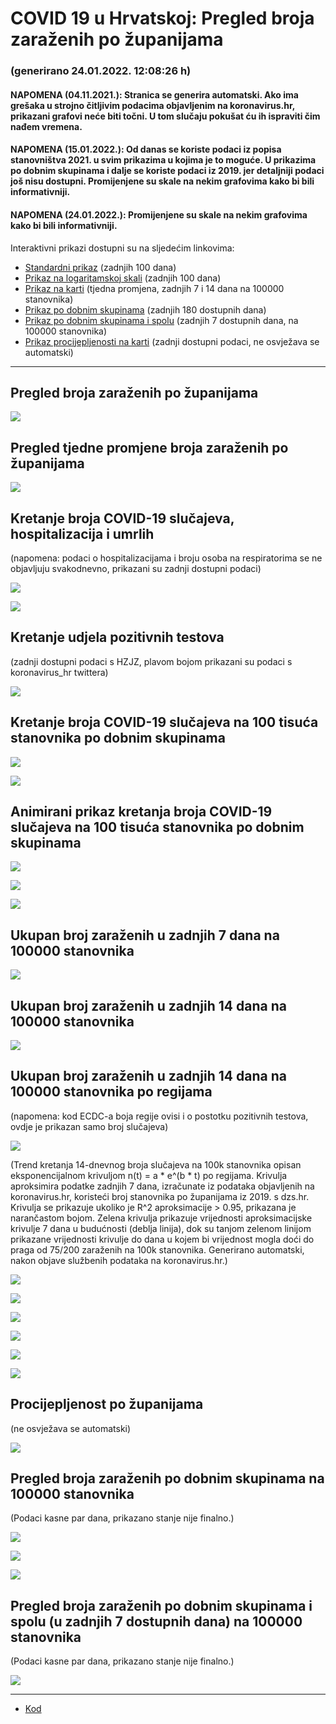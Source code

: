# COVID 19 u Hrvatskoj: Pregled broja zaraženih po županijama

### (generirano 24.01.2022. 12:08:26 h)

#### NAPOMENA (04.11.2021.): Stranica se generira automatski. Ako ima grešaka u strojno čitljivim podacima objavljenim na koronavirus.hr, prikazani grafovi neće biti točni. U tom slučaju pokušat ću ih ispraviti čim nađem vremena.

#### NAPOMENA (15.01.2022.): Od danas se koriste podaci iz popisa stanovništva 2021. u svim prikazima u kojima je to moguće. U prikazima po dobnim skupinama i dalje se koriste podaci iz 2019. jer detaljniji podaci još nisu dostupni. Promijenjene su skale na nekim grafovima kako bi bili informativniji.

#### NAPOMENA (24.01.2022.): Promijenjene su skale na nekim grafovima kako bi bili informativniji.

Interaktivni prikazi dostupni su na sljedećim linkovima:

- [Standardni prikaz](html/index.html) (zadnjih 100 dana)
- [Prikaz na logaritamskoj skali](html/index_log.html) (zadnjih 100 dana)
- [Prikaz na karti](html/index_map.html) (tjedna promjena, zadnjih 7 i 14 dana na 100000 stanovnika)
- [Prikaz po dobnim skupinama](html/index_per_age.html) (zadnjih 180 dostupnih dana)
- [Prikaz po dobnim skupinama i spolu](html/index_pyramid.html) (zadnjih 7 dostupnih dana, na 100000 stanovnika)
- [Prikaz procijepljenosti na karti](html/index_vaccination.html) (zadnji dostupni podaci, ne osvježava se automatski)

-----

## Pregled broja zaraženih po županijama

![](img/2022_01_23_line_plots.png)

## Pregled tjedne promjene broja zaraženih po županijama

![](img/2022_01_23_map.png)

## Kretanje broja COVID-19 slučajeva, hospitalizacija i umrlih

(napomena: podaci o hospitalizacijama i broju osoba na respiratorima se ne objavljuju svakodnevno, prikazani su zadnji dostupni podaci)

![](img/2022_01_23_cases_hospitalisations_deaths.png)

![](img/2022_01_23_cases_hospitalisations_deaths_log.png)

## Kretanje udjela pozitivnih testova

(zadnji dostupni podaci s HZJZ, plavom bojom prikazani su podaci s koronavirus_hr twittera)

![](img/2022_01_23_percentage_positive_tests.png)

## Kretanje broja COVID-19 slučajeva na 100 tisuća stanovnika po dobnim skupinama

![](img/2022_01_23_cases_per_age_group_lines.png)

![](img/2022_01_23_cases_per_age_group_lines_log.png)

## Animirani prikaz kretanja broja COVID-19 slučajeva na 100 tisuća stanovnika po dobnim skupinama

![](img/2022_01_23anim_aug_1200.gif)

![](img/anim_cases_2022_01_23_vs_2020.gif)

![](img/2022_01_23all_counties_dots.png)

## Ukupan broj zaraženih u zadnjih 7 dana na 100000 stanovnika

![](img/2022_01_23_map_7_day_per_100k.png)

## Ukupan broj zaraženih u zadnjih 14 dana na 100000 stanovnika

![](img/2022_01_23_map_14_day_per_100k.png)

## Ukupan broj zaraženih u zadnjih 14 dana na 100000 stanovnika po regijama

(napomena: kod ECDC-a boja regije ovisi i o postotku pozitivnih testova, ovdje je prikazan samo broj slučajeva)

![](img/2022_01_23_map_14_day_per_100k_region.png)

(Trend kretanja 14-dnevnog broja slučajeva na 100k stanovnika opisan eksponencijalnom krivuljom n(t) = a * e^(b * t) po regijama. Krivulja aproksimira podatke zadnjih 7 dana, izračunate iz podataka objavljenih na koronavirus.hr, koristeći broj stanovnika po županijama iz 2019. s dzs.hr. Krivulja se prikazuje ukoliko je R^2 aproksimacije > 0.95, prikazana je narančastom bojom. Zelena krivulja prikazuje vrijednosti aproksimacijske krivulje 7 dana u budućnosti (deblja linija), dok su tanjom zelenom linijom prikazane vrijednosti krivulje do dana u kojem bi vrijednost mogla doći do praga od 75/200 zaraženih na 100k stanovnika. Generirano automatski, nakon objave službenih podataka na koronavirus.hr.)

![](img/2022_01_23_current_Jadranska_Hrvatska.png)

![](img/2022_01_23_current_Panonska_Hrvatska.png)

![](img/2022_01_23_current_Grad_Zagreb.png)

![](img/2022_01_23_current_Sjeverna_Hrvatska.png)

![](img/2022_01_23_current_Republika_Hrvatska.png)

![](img/2022_01_23_cases_hospitalisations_deaths_Republika_Hrvatska.png)

## Procijepljenost po županijama

(ne osvježava se automatski)

![](img/2022_01_23_vaccination.png)

## Pregled broja zaraženih po dobnim skupinama na 100000 stanovnika

(Podaci kasne par dana, prikazano stanje nije finalno.)

![](img/2022_01_23_per_age_group.png)

![](img/2022_01_23_per_age_group_all_0.png)

![](img/2022_01_23_per_age_group_all_1.png)

## Pregled broja zaraženih po dobnim skupinama i spolu (u zadnjih 7 dostupnih dana) na 100000 stanovnika

(Podaci kasne par dana, prikazano stanje nije finalno.)

![](img/2022_01_23_pyramid.png)

-----

- [Kod](https://github.com/ppalasek/covid_plots_croatia)
